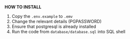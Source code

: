 **HOW TO INSTALL**
1. Copy the `.env.example` to `.emv`
2. Change the relevant details (PGPASSWORD)
3. Ensure that postgresql is already installed
4. Run the code from `database/database.sql` into SQL shell
